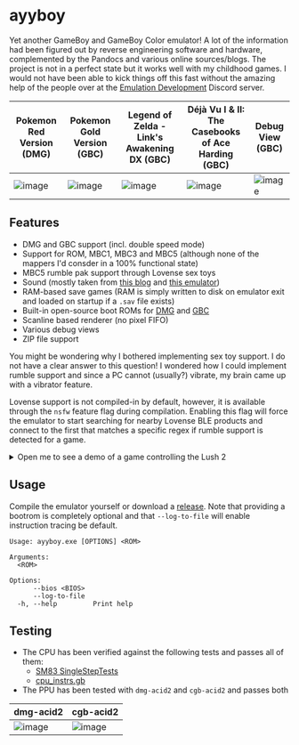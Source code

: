 # ayyboy
Yet another GameBoy and GameBoy Color emulator! A lot of the information had been figured out by reverse engineering software and hardware, complemented by the Pandocs and various online sources/blogs.
The project is not in a perfect state but it works well with my childhood games. I would not have been able to kick things off this fast without the amazing help of the people over at the [Emulation Development](https://discord.com/invite/dkmJAes) Discord server.

| Pokemon Red Version (DMG)                                                                 | Pokemon Gold Version (GBC)                                                                | Legend of Zelda - Link's Awakening DX (GBC)                                               | Déjà Vu I & II: The Casebooks of Ace Harding (GBC)                                        | Debug View (GBC)                                                                          |
| ----------------------------------------------------------------------------------------- | ----------------------------------------------------------------------------------------- | ----------------------------------------------------------------------------------------- | ----------------------------------------------------------------------------------------- | ----------------------------------------------------------------------------------------- |
| ![image](https://github.com/user-attachments/assets/a5213d9e-3bb1-40b6-a951-3e42c957c94a) | ![image](https://github.com/user-attachments/assets/fce23396-8d24-448e-97f8-98adbce90413) | ![image](https://github.com/user-attachments/assets/d569944f-17d1-462b-bcdd-39ac0ab6512e) | ![image](https://github.com/user-attachments/assets/7b0cefa6-1f1d-47ba-b80b-0c47901948fd) | ![image](https://github.com/user-attachments/assets/eded7e68-e5a8-4f30-ba2d-1e85f76fc211) |

## Features
* DMG and GBC support (incl. double speed mode)
* Support for ROM, MBC1, MBC3 and MBC5 (although none of the mappers I'd consder in a 100% functional state)
* MBC5 rumble pak support through Lovense sex toys
* Sound (mostly taken from [this blog](https://nightshade256.github.io/2021/03/27/gb-sound-emulation.html) and [this emulator](https://github.com/NightShade256/Argentum))
* RAM-based save games (RAM is simply written to disk on emulator exit and loaded on startup if a `.sav` file exists)
* Built-in open-source boot ROMs for [DMG](https://github.com/Hacktix/Bootix) and [GBC](https://github.com/LIJI32/SameBoy/tree/master/BootROMs)
* Scanline based renderer (no pixel FIFO)
* Various debug views
* ZIP file support

You might be wondering why I bothered implementing sex toy support. I do not have a clear answer to this question! I wondered how I could implement rumble support and since a PC cannot (usually?) vibrate, my brain came up with a vibrator feature.  

Lovense support is not compiled-in by default, however, it is available through the `nsfw` feature flag during compilation. Enabling this flag will force the emulator to start searching for nearby Lovense BLE products and connect to the first that matches a specific regex if rumble support is detected for a game.  

<details>
<summary>Open me to see a demo of a game controlling the Lush 2</summary>  
 
https://github.com/user-attachments/assets/eb051257-8fdc-421d-9159-86bf55ab8cbe

</details>

## Usage
Compile the emulator yourself or download a [release](). Note that providing a bootrom is completely optional and that `--log-to-file` will enable instruction tracing be default.

```
Usage: ayyboy.exe [OPTIONS] <ROM>

Arguments:
  <ROM>

Options:
      --bios <BIOS>
      --log-to-file
  -h, --help         Print help
```

## Testing
* The CPU has been verified against the following tests and passes all of them:
  * [SM83 SingleStepTests](https://github.com/SingleStepTests/sm83)
  * [cpu_instrs.gb](https://github.com/retrio/gb-test-roms)
* The PPU has been tested with `dmg-acid2` and `cgb-acid2` and passes both

| dmg-acid2                                                                                 | cgb-acid2                                                                                 |
| ----------------------------------------------------------------------------------------- | ----------------------------------------------------------------------------------------- |
| ![image](https://github.com/user-attachments/assets/67b6e026-df09-4b0a-acf7-9111cfea16c1) | ![image](https://github.com/user-attachments/assets/cc325d90-628a-4207-b8b4-72625d6ff195) |
